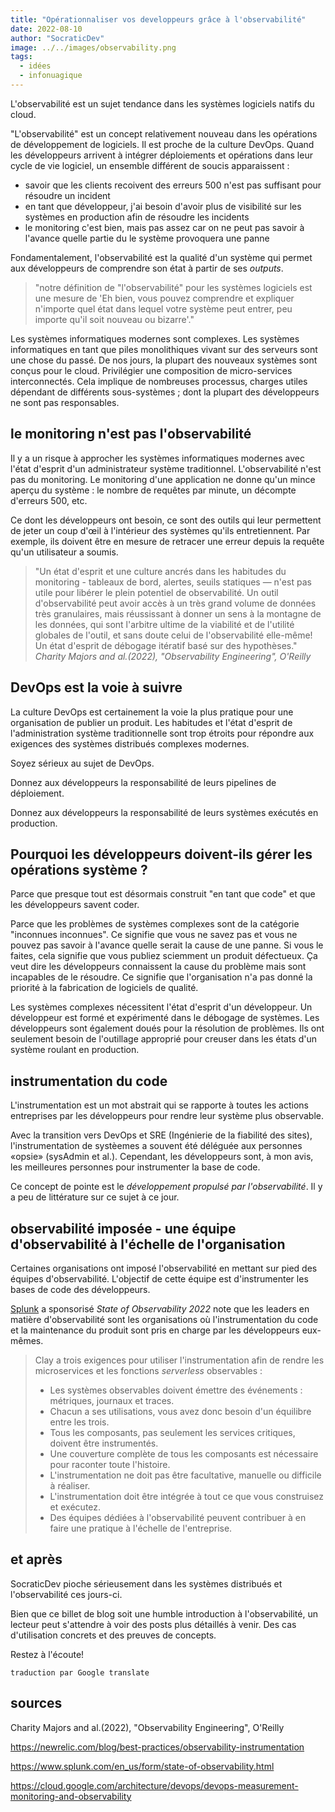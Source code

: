 ```yaml
---
title: "Opérationnaliser vos developpeurs grâce à l'observabilité"
date: 2022-08-10
author: "SocraticDev"
image: ../../images/observability.png
tags:
  - idées
  - infonuagique
---
```


L'observabilité est un sujet tendance dans les systèmes logiciels natifs du cloud.

"L'observabilité" est un concept relativement nouveau dans les opérations de développement de logiciels.
Il est proche de la culture DevOps. Quand les développeurs arrivent à intégrer
déploiements et opérations dans leur cycle de vie logiciel, un ensemble différent de soucis apparaissent :

- savoir que les clients recoivent des erreurs 500 n'est pas suffisant pour
  résoudre un incident
- en tant que développeur, j'ai besoin d'avoir plus de visibilité sur les
  systèmes en production afin de résoudre les incidents
- le monitoring c'est bien, mais pas assez car on ne peut pas savoir à l'avance quelle partie du
  le système provoquera une panne

Fondamentalement, l'observabilité est la qualité d'un système qui permet aux développeurs de
comprendre son état à partir de ses _outputs_.

> "notre définition de "l'observabilité" pour les systèmes logiciels est une mesure de
> 'Eh bien, vous pouvez comprendre et expliquer n'importe quel état dans lequel votre système peut entrer, 
> peu importe qu'il soit nouveau ou bizarre'."

Les systèmes informatiques modernes sont complexes. Les systèmes informatiques en tant que piles monolithiques vivant sur des serveurs sont une chose du
passé. De nos jours, la plupart des nouveaux systèmes sont conçus pour le cloud. Privilégier une
composition de micro-services interconnectés. Cela implique de nombreuses
processus, charges utiles dépendant de différents sous-systèmes ; dont la plupart des développeurs
ne sont pas responsables.

## le monitoring n'est pas l'observabilité

Il y a un risque à approcher les systèmes informatiques modernes avec l'état
d'esprit d'un administrateur système traditionnel. L'observabilité n'est pas du
monitoring. Le monitoring d'une application ne donne qu'un mince aperçu du
système : le nombre de requêtes par minute, un décompte d'erreurs 500, etc.

Ce dont les développeurs ont besoin, ce sont des outils qui leur permettent de
jeter un coup d'œil à l'intérieur des systèmes qu'ils entretiennent. 
Par exemple, ils doivent être en mesure de retracer une erreur depuis la
requête qu'un utilisateur a soumis.

> "Un état d'esprit et une culture ancrés dans les habitudes du monitoring - tableaux de bord,
> alertes, seuils statiques — n'est pas utile pour libérer le plein potentiel de
> observabilité. Un outil d'observabilité peut avoir accès à un très grand volume
> de données très granulaires, mais réussissant à donner un sens à la montagne de
> les données, qui sont l'arbitre ultime de la viabilité et de l'utilité globales de
> l'outil, et sans doute celui de l'observabilité elle-même! 
> Un état d'esprit de débogage itératif basé sur des hypothèses."
> <cite>Charity Majors and al.(2022), "Observability Engineering", O'Reilly</cite>

## DevOps est la voie à suivre

La culture DevOps est certainement la voie la plus pratique pour une organisation de publier un
produit. Les habitudes et l'état d'esprit de l'administration système traditionnelle sont trop étroits
pour répondre aux exigences des systèmes distribués complexes modernes.

Soyez sérieux au sujet de DevOps.

Donnez aux développeurs la responsabilité de leurs pipelines de déploiement.

Donnez aux développeurs la responsabilité de leurs systèmes exécutés en production.

## Pourquoi les développeurs doivent-ils gérer les opérations système ?

Parce que presque tout est désormais construit "en tant que code" et que les
développeurs savent coder.

Parce que les problèmes de systèmes complexes sont de la catégorie "inconnues inconnues". Ce
signifie que vous ne savez pas et vous ne pouvez pas savoir à l'avance quelle serait la cause de
une panne. Si vous le faites, cela signifie que vous publiez sciemment un produit défectueux. Ça veut dire
les développeurs connaissent la cause du problème mais sont incapables de le résoudre. Ce
signifie que l'organisation n'a pas donné la priorité à la fabrication de logiciels de qualité.

Les systèmes complexes nécessitent l'état d'esprit d'un développeur. Un développeur est formé et
expérimenté dans le débogage de systèmes. Les développeurs sont également doués
pour la résolution de problèmes. Ils ont seulement besoin de l'outillage
approprié pour creuser dans les états d'un système roulant en production.

## instrumentation du code

L'instrumentation est un mot abstrait qui se rapporte à toutes les actions
entreprises par les développeurs pour rendre leur système plus observable.

Avec la transition vers DevOps et SRE (Ingénierie de la fiabilité des sites),
l'instrumentation de systèemes a souvent été déléguée aux personnes «opsie» (sysAdmin et al.).
Cependant, les développeurs sont, à mon avis, les meilleures personnes pour
instrumenter la base de code.

Ce concept de pointe est le _développement propulsé par l'observabilité_. Il y a
peu de littérature sur ce sujet à ce jour.

## observabilité imposée - une équipe d'observabilité à l'échelle de l'organisation

Certaines organisations ont imposé l'observabilité en mettant sur pied des
équipes d'observabilité. L'objectif de cette équipe est d'instrumenter les bases
de code des développeurs.

[Splunk](splunk.com) a sponsorisé _State of Observability 2022_ note que les leaders
en matière d'observabilité sont les organisations où l'instrumentation du code
et la maintenance du produit sont pris en charge par les développeurs eux-mêmes.

> Clay a trois exigences pour utiliser l'instrumentation afin de rendre les microservices et les fonctions _serverless_ observables :
>
> - Les systèmes observables doivent émettre des événements : métriques, journaux et traces.
> - Chacun a ses utilisations, vous avez donc besoin d'un équilibre entre les trois.
> - Tous les composants, pas seulement les services critiques, doivent être instrumentés.
> - Une couverture complète de tous les composants est nécessaire pour raconter toute l'histoire.
> - L'instrumentation ne doit pas être facultative, manuelle ou difficile à réaliser.
> - L'instrumentation doit être intégrée à tout ce que vous construisez et exécutez.
> - Des équipes dédiées à l'observabilité peuvent contribuer à en faire une pratique à l'échelle de l'entreprise.

## et après

SocraticDev pioche sérieusement dans les systèmes distribués et l'observabilité
ces jours-ci.

Bien que ce billet de blog soit une humble introduction à l'observabilité, un lecteur peut s'attendre à
voir des posts plus détaillés à venir. Des cas d'utilisation concrets et des preuves de concepts.

Restez à l'écoute!

`traduction par Google translate`

## sources

Charity Majors and al.(2022), "Observability Engineering", O'Reilly

https://newrelic.com/blog/best-practices/observability-instrumentation

https://www.splunk.com/en_us/form/state-of-observability.html

https://cloud.google.com/architecture/devops/devops-measurement-monitoring-and-observability